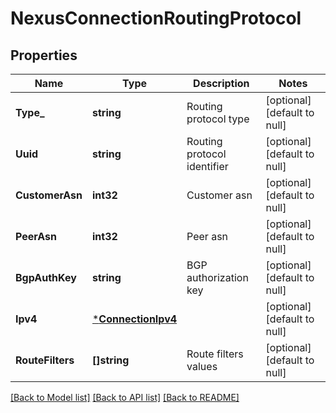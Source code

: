# NexusConnectionRoutingProtocol

## Properties
Name | Type | Description | Notes
------------ | ------------- | ------------- | -------------
**Type_** | **string** | Routing protocol type | [optional] [default to null]
**Uuid** | **string** | Routing protocol identifier | [optional] [default to null]
**CustomerAsn** | **int32** | Customer asn | [optional] [default to null]
**PeerAsn** | **int32** | Peer asn | [optional] [default to null]
**BgpAuthKey** | **string** | BGP authorization key | [optional] [default to null]
**Ipv4** | [***ConnectionIpv4**](ConnectionIpv4.md) |  | [optional] [default to null]
**RouteFilters** | **[]string** | Route filters values | [optional] [default to null]

[[Back to Model list]](../README.md#documentation-for-models) [[Back to API list]](../README.md#documentation-for-api-endpoints) [[Back to README]](../README.md)

